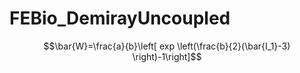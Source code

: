 # FEBio_DemirayUncoupled

$$\bar{W}=\frac{a}{b}\left[ exp \left(\frac{b}{2}(\bar{I_1}-3) \right)-1\right]$$
